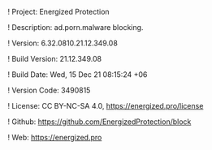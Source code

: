 ! Project: Energized Protection

! Description: ad.porn.malware blocking.

! Version: 6.32.0810.21.12.349.08

! Build Version: 21.12.349.08

! Build Date: Wed, 15 Dec 21 08:15:24 +06

! Version Code: 3490815

! License: CC BY-NC-SA 4.0, https://energized.pro/license

! Github: https://github.com/EnergizedProtection/block

! Web: https://energized.pro
